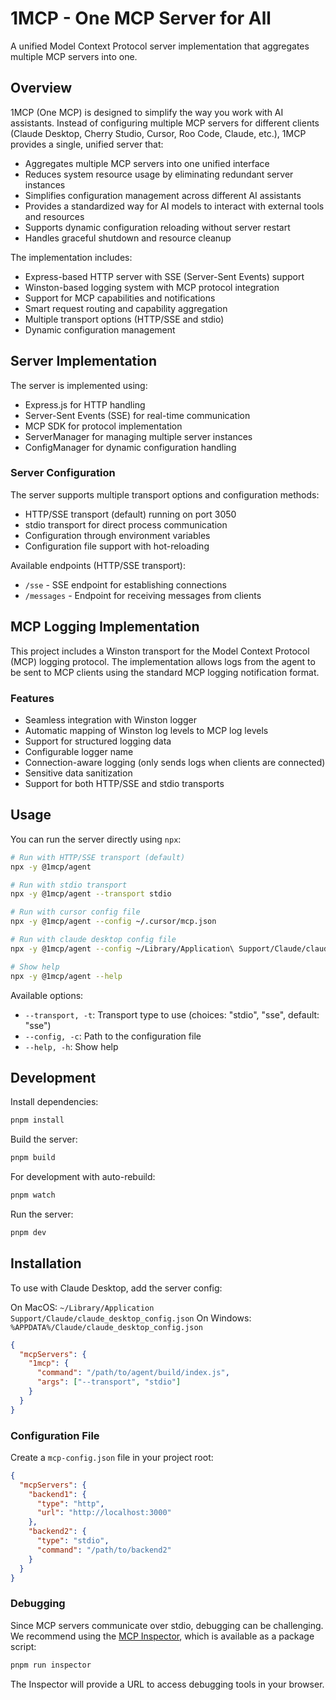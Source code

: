 # 1MCP - One MCP Server for All

A unified Model Context Protocol server implementation that aggregates multiple MCP servers into one.

## Overview

1MCP (One MCP) is designed to simplify the way you work with AI assistants. Instead of configuring multiple MCP servers for different clients (Claude Desktop, Cherry Studio, Cursor, Roo Code, Claude, etc.), 1MCP provides a single, unified server that:

- Aggregates multiple MCP servers into one unified interface
- Reduces system resource usage by eliminating redundant server instances
- Simplifies configuration management across different AI assistants
- Provides a standardized way for AI models to interact with external tools and resources
- Supports dynamic configuration reloading without server restart
- Handles graceful shutdown and resource cleanup

The implementation includes:

- Express-based HTTP server with SSE (Server-Sent Events) support
- Winston-based logging system with MCP protocol integration
- Support for MCP capabilities and notifications
- Smart request routing and capability aggregation
- Multiple transport options (HTTP/SSE and stdio)
- Dynamic configuration management

## Server Implementation

The server is implemented using:

- Express.js for HTTP handling
- Server-Sent Events (SSE) for real-time communication
- MCP SDK for protocol implementation
- ServerManager for managing multiple server instances
- ConfigManager for dynamic configuration handling

### Server Configuration

The server supports multiple transport options and configuration methods:

- HTTP/SSE transport (default) running on port 3050
- stdio transport for direct process communication
- Configuration through environment variables
- Configuration file support with hot-reloading

Available endpoints (HTTP/SSE transport):
- `/sse` - SSE endpoint for establishing connections
- `/messages` - Endpoint for receiving messages from clients

## MCP Logging Implementation

This project includes a Winston transport for the Model Context Protocol (MCP) logging protocol. The implementation allows logs from the agent to be sent to MCP clients using the standard MCP logging notification format.

### Features

- Seamless integration with Winston logger
- Automatic mapping of Winston log levels to MCP log levels
- Support for structured logging data
- Configurable logger name
- Connection-aware logging (only sends logs when clients are connected)
- Sensitive data sanitization
- Support for both HTTP/SSE and stdio transports

## Usage

You can run the server directly using `npx`:

```bash
# Run with HTTP/SSE transport (default)
npx -y @1mcp/agent

# Run with stdio transport
npx -y @1mcp/agent --transport stdio

# Run with cursor config file
npx -y @1mcp/agent --config ~/.cursor/mcp.json

# Run with claude desktop config file
npx -y @1mcp/agent --config ~/Library/Application\ Support/Claude/claude_desktop_config.json

# Show help
npx -y @1mcp/agent --help
```

Available options:
- `--transport, -t`: Transport type to use (choices: "stdio", "sse", default: "sse")
- `--config, -c`: Path to the configuration file
- `--help, -h`: Show help

## Development

Install dependencies:
```bash
pnpm install
```

Build the server:
```bash
pnpm build
```

For development with auto-rebuild:
```bash
pnpm watch
```

Run the server:
```bash
pnpm dev
```

## Installation

To use with Claude Desktop, add the server config:

On MacOS: `~/Library/Application Support/Claude/claude_desktop_config.json`
On Windows: `%APPDATA%/Claude/claude_desktop_config.json`

```json
{
  "mcpServers": {
    "1mcp": {
      "command": "/path/to/agent/build/index.js",
      "args": ["--transport", "stdio"]
    }
  }
}
```

### Configuration File

Create a `mcp-config.json` file in your project root:

```json
{
  "mcpServers": {
    "backend1": {
      "type": "http",
      "url": "http://localhost:3000"
    },
    "backend2": {
      "type": "stdio",
      "command": "/path/to/backend2"
    }
  }
}
```

### Debugging

Since MCP servers communicate over stdio, debugging can be challenging. We recommend using the [MCP Inspector](https://github.com/modelcontextprotocol/inspector), which is available as a package script:

```bash
pnpm run inspector
```

The Inspector will provide a URL to access debugging tools in your browser.
